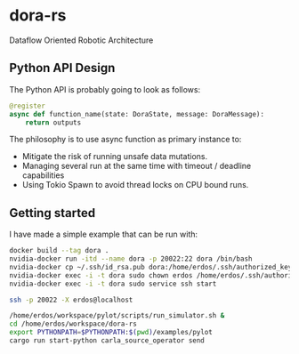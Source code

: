 # dora-rs
Dataflow Oriented Robotic Architecture

## Python API Design

The Python API is probably going to look as follows:
```python
@register
async def function_name(state: DoraState, message: DoraMessage):
    return outputs
``` 

The philosophy is to use async function as primary instance to:
- Mitigate the risk of running unsafe data mutations.
- Managing several run at the same time with timeout / deadline capabilities
- Using Tokio Spawn to avoid thread locks on CPU bound runs.

## Getting started

I have made a simple example that can be run with:
```bash
docker build --tag dora .
nvidia-docker run -itd --name dora -p 20022:22 dora /bin/bash
nvidia-docker cp ~/.ssh/id_rsa.pub dora:/home/erdos/.ssh/authorized_keys
nvidia-docker exec -i -t dora sudo chown erdos /home/erdos/.ssh/authorized_keys
nvidia-docker exec -i -t dora sudo service ssh start

ssh -p 20022 -X erdos@localhost

/home/erdos/workspace/pylot/scripts/run_simulator.sh &
cd /home/erdos/workspace/dora-rs
export PYTHONPATH=$PYTHONPATH:$(pwd)/examples/pylot
cargo run start-python carla_source_operator send
```
